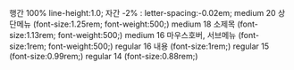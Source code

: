 행간 100%  line-height:1.0;
자간 -2% : letter-spacing:-0.02em;
medium 20 상단메뉴 (font-size:1.25rem; font-weight:500;)
medium 18 소제목 (font-size:1.13rem; font-weight:500;)
medium 16 마우스호버, 서브메뉴 (font-size:1rem; font-weight:500;)
regular 16 내용 (font-size:1rem;)
regular 15 (font-size:0.99rem;)
regular 14 (font-size:0.88rem;)